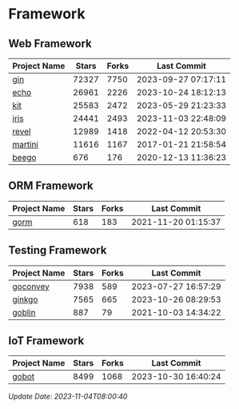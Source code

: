 # Framework

## Web Framework
| Project Name | Stars | Forks | Last Commit |
| ------------ | ----- | ----- | ----------- |
| [gin](https://github.com/gin-gonic/gin) | 72327 | 7750 | 2023-09-27 07:17:11 |
| [echo](https://github.com/labstack/echo) | 26961 | 2226 | 2023-10-24 18:12:13 |
| [kit](https://github.com/go-kit/kit) | 25583 | 2472 | 2023-05-29 21:23:33 |
| [iris](https://github.com/kataras/iris) | 24441 | 2493 | 2023-11-03 22:48:09 |
| [revel](https://github.com/revel/revel) | 12989 | 1418 | 2022-04-12 20:53:30 |
| [martini](https://github.com/go-martini/martini) | 11616 | 1167 | 2017-01-21 21:58:54 |
| [beego](https://github.com/astaxie/beego) | 676 | 176 | 2020-12-13 11:36:23 |

## ORM Framework
| Project Name | Stars | Forks | Last Commit |
| ------------ | ----- | ----- | ----------- |
| [gorm](https://github.com/jinzhu/gorm) | 618 | 183 | 2021-11-20 01:15:37 |

## Testing Framework
| Project Name | Stars | Forks | Last Commit |
| ------------ | ----- | ----- | ----------- |
| [goconvey](https://github.com/smartystreets/goconvey) | 7938 | 589 | 2023-07-27 16:57:29 |
| [ginkgo](https://github.com/onsi/ginkgo) | 7565 | 665 | 2023-10-26 08:29:53 |
| [goblin](https://github.com/franela/goblin) | 887 | 79 | 2021-10-03 14:34:22 |

## IoT Framework
| Project Name | Stars | Forks | Last Commit |
| ------------ | ----- | ----- | ----------- |
| [gobot](https://github.com/hybridgroup/gobot) | 8499 | 1068 | 2023-10-30 16:40:24 |

*Update Date: 2023-11-04T08:00:40*